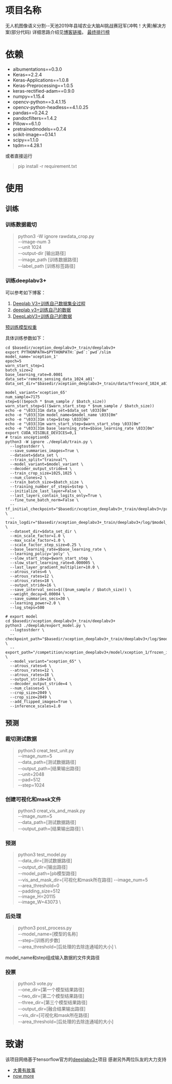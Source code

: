 # 项目名称

无人机图像语义分割--天池2019年县域农业大脑AI挑战赛冠军(冲鸭！大黄)解决方案(部分代码)
详细思路介绍见[博客链接](https://blog.csdn.net/qq_21407487/article/details/102326264)。
[最终排行榜](https://tianchi.aliyun.com/competition/entrance/231717/rankingList)
# 依赖

* albumentations==0.3.0
* Keras==2.2.4
* Keras-Applications==1.0.8
* Keras-Preprocessing==1.0.5
* keras-rectified-adam==0.9.0
* numpy==1.15.4
* opencv-python==3.4.1.15
* opencv-python-headless==4.1.0.25
* pandas==0.24.2
* pandocfilters==1.4.2
* Pillow==6.1.0
* pretrainedmodels==0.7.4
* scikit-image==0.14.1
* scipy==1.1.0
* tqdm==4.28.1

或者直接运行
> pip install -r requirement.txt

# 使用
## 训练
### 训练数据裁切
> python3 -W ignore rawdata_crop.py \
--image-num 3 \
--unit 1024 \
--output-dir [输出路径] \
--image_path [训练数据路径] \
--label_path [训练标签路径]
### 训练deeplabv3+
可以参考如下博客：
1. [Deeplab V3+训练自己数据集全过程](https://blog.csdn.net/jairana/article/details/83900226)
2. [deeplab v3+训练自己的数据](https://blog.csdn.net/ncloveqy/article/details/82285106)
3. [DeepLabV3+训练自己的数据](https://blog.csdn.net/PNAN222/article/details/89450711)

[预训练模型权重](http://download.tensorflow.org/models/deeplab_cityscapes_xception71_trainvalfine_2018_09_08.tar.gz)

具体训练参数如下：
```shell
cd $basedir/xception_deeplabv3+_train/deeplabv3+
export PYTHONPATH=$PYTHONPATH:`pwd`:`pwd`/slim
model_name='xception_1'
epoch=5
warn_start_step=1
batch_size=2
base_learning_rate=0.0001
data_set='remote_sensing_data_1024_a81'
data_set_dir="$basedir/xception_deeplabv3+_train/data/tfrecord_1024_a81"

model_variant='xception_65'
num_sample=7175
step=$(($epoch * $num_sample / $batch_size))
warn_start_step=$(($warn_start_step * $num_sample / $batch_size))
echo -e "\033[31m data_set=$data_set \033[0m"
echo -e "\033[31m model_name=$model_name \033[0m"
echo -e "\033[31m step=$step \033[0m"
echo -e "\033[31m warn_start_step=$warn_start_step \033[0m"
echo -e "\033[31m base_learning_rate=$base_learning_rate \033[0m"
export CUDA_VISIBLE_DEVICES=0,1
# train xnception65
python3 -W ignore ./deeplab/train.py \
  --logtostderr \
  --save_summaries_images=True \
  --dataset=$data_set \
  --train_split="trainval"\
  --model_variant=$model_variant \
  --decoder_output_stride=4 \
  --train_crop_size=1025,1025 \
  --num_clones=2 \
  --train_batch_size=$batch_size \
  --training_number_of_steps=$step \
  --initialize_last_layer=False \
  --last_layers_contain_logits_only=True \
  --fine_tune_batch_norm=False \
  --tf_initial_checkpoint="$basedir/xception_deeplabv3+_train/deeplabv3+/pretrain_model/deeplabv3_pascal_trainval_2018_01_04/deeplabv3_pascal_trainval/model.ckpt" \
  --train_logdir="$basedir/xception_deeplabv3+_train/deeplabv3+/log/$model_name" \
  --dataset_dir=$data_set_dir \
  --min_scale_factor=1.0 \
  --max_scale_factor=1.0 \
  --scale_factor_step_size=0.25 \
  --base_learning_rate=$base_learning_rate \
  --learning_policy='poly' \
  --slow_start_step=$warn_start_step \
  --slow_start_learning_rate=0.000005 \
  --last_layer_gradient_multiplier=10.0 \
  --atrous_rates=6 \
  --atrous_rates=12 \
  --atrous_rates=18 \
  --output_stride=16 \
  --save_interval_secs=$(($num_sample / $batch_size)) \
  --weight_decay=0.00004 \
  --save_summaries_secs=30 \
  --learning_power=2.0 \
  --log_steps=500

# export model
cd $basedir/xception_deeplabv3+_train/deeplabv3+
python3 ./deeplab/export_model.py \
  --logtostderr \
  --checkpoint_path="$basedir/xception_deeplabv3+_train/deeplabv3+/log/$model_name/model.ckpt-$step" \
  --export_path="/competition/xception_deeplabv3+/model/xception_1/frozen_inference_graph.pb" \
  --model_variant="xception_65" \
  --atrous_rates=6 \
  --atrous_rates=12 \
  --atrous_rates=18 \
  --output_stride=16 \
  --decoder_output_stride=4 \
  --num_classes=5 \
  --crop_size=2049 \
  --crop_size=2049 \
  --add_flipped_images=True \
  --inference_scales=1.0

```

## 预测

### 裁切测试数据
> python3 creat_test_unit.py \
--image_num=5 \
--data_path=[测试数据路径] \
--output_path=[结果输出路径] \
--unit=2048 \
--pad=512 \
--step=1024

### 创建可视化和mask文件
> python3 creat_vis_and_mask.py \
--image_num=5 \
--data_path=[测试数据路径] \
--output_path=[结果输出路径] \

### 预测

>python3 test_model.py \
--data_dir=[测试数据路径] \
--output_dir=[输出路径] \
--model_path=[pb模型路径] \
--vis_and_mask_dir=[可视化和mask所在路径]
--image_num=5 \
--area_threshold=0 \
--padding_size=512 \
--image_H=20115 \
--image_W=43073 \

### 后处理

> python3 post_process.py \
--model_name=[模型的名称] \
--step=[训练的步数] \
--area_threshold=[后处理的去除连通域的大小] \

model_name和step组成输入数据的文件夹路径
### 投票

> python3 vote.py \
--one_dir=[第一个模型结果路径] \
--two_dir=[第二个模型结果路径] \
--three_dir=[第三个模型结果路径] \
--output_dir=[融合结果输出路径] \
--vis_dir=[可视化和mask所在路径] \
--area_threshold=[后处理的去除连通域的大小]

# 致谢
该项目网络基于tensorflow官方的[deeplabv3+](https://github.com/tensorflow/models/tree/master/research/deeplab)项目
感谢另外两位队友的大力支持
* [大黄有故事](https://tianchi.aliyun.com/home/science/scienceDetail?userId=1095279178743)
* [now more](https://tianchi.aliyun.com/home/science/scienceDetail?userId=1095279428856)

